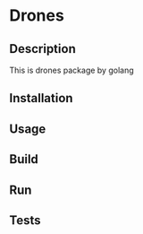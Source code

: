 # Drones

## Description

This is drones package by golang

## Installation

## Usage


## Build

## Run


## Tests
